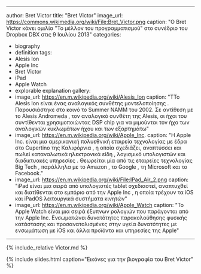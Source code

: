 ---
author: Bret Victor
title: "Bret Victor"
image_url: https://commons.wikimedia.org/wiki/File:Bret_Victor.png
caption: "Ο Bret Victor κάνει ομιλία "Το μέλλον του προγραμματισμού" στο συνέδριο του Dropbox DBX στις 9 Ιουλίου 2013"
categories:
  - biography
  - definition
tags:
  - Alesis Ion
  - Apple Inc
  - Bret Victor
  - iPad
  - Apple Watch
  - explorable explanation
gallery:
  - image_url: https://en.m.wikipedia.org/wiki/Alesis_Ion
    caption: "ΤΤο Alesis Ion είναι ένας αναλογικός συνθέτης μοντελοποίησης . Παρουσιάστηκε στο κοινό το Summer NAMM του 2002. Σε αντίθεση με το Alesis Andromeda , τον αναλογικό συνθέτη της Alesis, οι ήχοι του συντίθενται χρησιμοποιώντας DSP chip για να μιμούνται τον ήχο των αναλογικών κυκλωμάτων ήχου και των εξαρτημάτω"
  - image_url: https://en.m.wikipedia.org/wiki/Apple_Inc.
    caption: "Η Apple Inc. είναι μια αμερικανική πολυεθνική εταιρεία τεχνολογίας με έδρα στο Cupertino της Καλιφόρνια , η οποία σχεδιάζει, αναπτύσσει και πωλεί καταναλωτικά ηλεκτρονικά είδη , λογισμικό υπολογιστών και διαδικτυακές υπηρεσίες . Θεωρείται μία από τις εταιρείες τεχνολογίας Big Tech , παράλληλα με το Amazon , το Google , τη Microsoft και το Facebook."
  - image_url: https://en.m.wikipedia.org/wiki/File:IPad_Air_2.png
    caption: "iPad είναι μια σειρά από υπολογιστές tablet σχεδιαστεί, αναπτυχθεί και διατίθενται στο εμπόριο από την Apple Inc , η οποία τρέχουν τα iOS και iPadOS λειτουργικά συστήματα κινητών"
   - image_url: https://en.m.wikipedia.org/wiki/Apple_Watch
    caption: "Το Apple Watch είναι μια σειρά έξυπνων ρολογιών που παράγονται από την Apple Inc. Ενσωματώνει δυνατότητες παρακολούθησης φυσικής κατάστασης και προσανατολισμένες στην υγεία δυνατότητες με ενσωμάτωση με iOS και άλλα προϊόντα και υπηρεσίες της Apple"
----

{% include_relative Victor.md %}

{% include slides.html caption="Εικόνες για την βιογραφία του Bret Victor" %}
